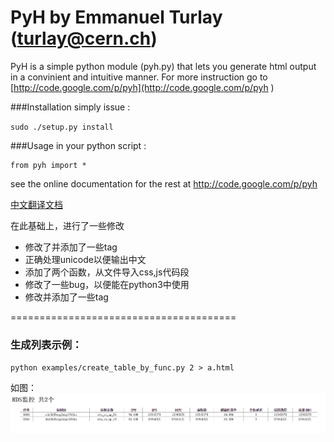 PyH by Emmanuel Turlay (turlay@cern.ch)
=======================================

PyH is a simple python module (pyh.py) that lets you 
generate html output in a convinient and intuitive manner.
For more instruction go to 
[http://code.google.com/p/pyh](http://code.google.com/p/pyh
)

###Installation
simply issue :

`sudo ./setup.py install`

###Usage
in your python script :

```
from pyh import *
```
see the online documentation for the rest at
http://code.google.com/p/pyh

[中文翻译文档](https://github.com/hanxiaomax/pyh/wiki/pyh%E4%B8%AD%E6%96%87%E6%89%8B%E5%86%8C)


在此基础上，进行了一些修改

- 修改了并添加了一些tag
- 正确处理unicode以便输出中文
- 添加了两个函数，从文件导入css,js代码段
- 修改了一些bug，以便能在python3中使用
- 修改并添加了一些tag

=======================================
### 生成列表示例：
`python examples/create_table_by_func.py 2 > a.html`

如图：
![Alt text](https://github.com/master-dhd/pyh/blob/master/img/001.png "table example")
